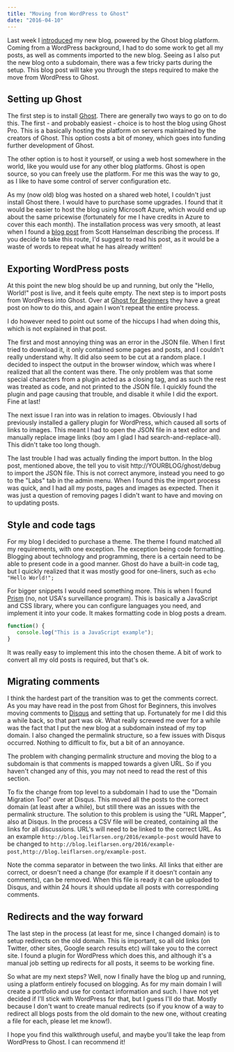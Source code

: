 ```yaml
---
title: "Moving from WordPress to Ghost"
date: "2016-04-10"
---
```


Last week I [introduced](http://blog.leiflarsen.org/relaunching-the-blog/) my new blog, powered by the Ghost blog platform. Coming from a WordPress background, I had to do some work to get all my posts, as well as comments imported to the new blog. Seeing as I also put the new blog onto a subdomain, there was a few tricky parts during the setup. This blog post will take you through the steps required to make the move from WordPress to Ghost.

## Setting up Ghost

The first step is to install [Ghost](https://ghost.org/). There are generally two ways to go on to do this. The first - and probably easiest - choice is to host the blog using Ghost Pro. This is a basically hosting the platform on servers maintained by the creators of Ghost. This option costs a bit of money, which goes into funding further development of Ghost.

The other option is to host it yourself, or using a web host somewhere in the world, like you would use for any other blog platforms. Ghost is open source, so you can freely use the platform. For me this was the way to go, as I like to have some control of server configuration etc.

As my (now old) blog was hosted on a shared web hotel, I couldn't just install Ghost there. I would have to purchase some upgrades. I found that it would be easier to host the blog using Microsoft Azure, which would end up about the same pricewise (fortunately for me I have credits in Azure to cover this each month). The installation process was very smooth, at least when I found a [blog post](http://www.hanselman.com/blog/UPDATEDFor2015HowToInstallTheNodejsGhostBlogSoftwareOnAzureWebAppsAndTheDeployToAzureButton.aspx) from Scott Hanselman describing the process. If you decide to take this route, I'd suggest to read his post, as it would be a waste of words to repeat what he has already written!

## Exporting WordPress posts

At this point the new blog should be up and running, but only the "Hello, World!" post is live, and it feels quite empty. The next step is to import posts from WordPress into Ghost. Over at [Ghost for Beginners](https://www.ghostforbeginners.com/how-to-transfer-blog-posts-from-wordpress-to-ghost/) they have a great post on how to do this, and again I won't repeat the entire process.

I do however need to point out some of the hiccups I had when doing this, which is not explained in that post.

The first and most annoying thing was an error in the JSON file. When I first tried to download it, it only contained some pages and posts, and I couldn't really understand why. It did also seem to be cut at a random place. I decided to inspect the output in the browser window, which was where I realized that all the content was there. The only problem was that some special characters from a plugin acted as a closing tag, and as such the rest was treated as code, and not printed to the JSON file. I quickly found the plugin and page causing that trouble, and disable it while I did the export. Fine at last!

The next issue I ran into was in relation to images. Obviously I had previously installed a gallery plugin for WordPress, which caused all sorts of links to images. This meant I had to open the JSON file in a text editor and manually replace image links (boy am I glad I had search-and-replace-all). This didn't take too long though.

The last trouble I had was actually finding the import button. In the blog post, mentioned above, the tell you to visit http://YOURBLOG/ghost/debug to import the JSON file. This is not correct anymore, instead you need to go to the "Labs" tab in the admin menu. When I found this the import process was quick, and I had all my posts, pages and images as expected. Then it was just a question of removing pages I didn't want to have and moving on to updating posts.

## Style and code tags

For my blog I decided to purchase a theme. The theme I found matched all my requirements, with one exception. The exception being code formatting. Blogging about technology and programming, there is a certain need to be able to present code in a good manner. Ghost do have a built-in code tag, but I quickly realized that it was mostly good for one-liners, such as `echo "Hello World!";`

For bigger snippets I would need something more. This is when I found [Prism](http://prismjs.com/) (no, not USA's surveillance program). This is basically a JavaScript and CSS library, where you can configure languages you need, and implement it into your code. It makes formatting code in blog posts a dream.

```javascript
function() {
   console.log("This is a JavaScript example");
}
```

It was really easy to implement this into the chosen theme. A bit of work to convert all my old posts is required, but that's ok.

## Migrating comments

I think the hardest part of the transition was to get the comments correct. As you may have read in the post from Ghost for Beginners, this involves moving comments to [Disqus](http://disqus.com) and setting that up. Fortunately for me I did this a while back, so that part was ok. What really screwed me over for a while was the fact that I put the new blog at a subdomain instead of my top domain. I also changed the permalink structure, so a few issues with Disqus occurred. Nothing to difficult to fix, but a bit of an annoyance.

The problem with changing permalink structure and moving the blog to a subdomain is that comments is mapped towards a given URL. So if you haven't changed any of this, you may not need to read the rest of this section.

To fix the change from top level to a subdomain I had to use the "Domain Migration Tool" over at Disqus. This moved all the posts to the correct domain (at least after a while), but still there was an issues with the permalink structure. The solution to this problem is using the "URL Mapper", also at Disqus. In the process a CSV file will be created, containing all the links for all discussions. URL's will need to be linked to the correct URL. As an example `http://blog.leiflarsen.org/2016/example-post` would have to be changed to `http://blog.leiflarsen.org/2016/example-post,http://blog.leiflarsen.org/example-post`.

Note the comma separator in between the two links. All links that either are correct, or doesn't need a change (for example if it doesn't contain any comments), can be removed. When this file is ready it can be uploaded to Disqus, and within 24 hours it should update all posts with corresponding comments.

## Redirects and the way forward

The last step in the process (at least for me, since I changed domain) is to setup redirects on the old domain. This is important, so all old links (on Twitter, other sites, Google search results etc) will take you to the correct site. I found a plugin for WordPress which does this, and although it's a manual job setting up redirects for all posts, it seems to be working fine.

So what are my next steps? Well, now I finally have the blog up and running, using a platform entirely focused on blogging. As for my main domain I will create a portfolio and use for contact information and such. I have not yet decided if I'll stick with WordPress for that, but I guess I'll do that. Mostly because I don't want to create manual redirects (so if you know of a way to redirect all blogs posts from the old domain to the new one, without creating a file for each, please let me know!).

I hope you find this walkthrough useful, and maybe you'll take the leap from WordPress to Ghost. I can recommend it!
